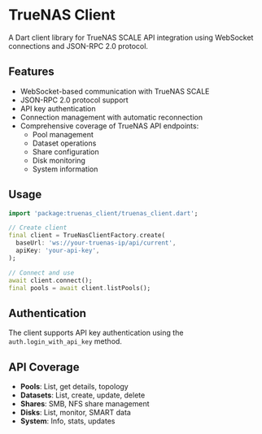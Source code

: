 # TrueNAS Client

A Dart client library for TrueNAS SCALE API integration using WebSocket connections and JSON-RPC 2.0 protocol.

## Features

- WebSocket-based communication with TrueNAS SCALE
- JSON-RPC 2.0 protocol support
- API key authentication
- Connection management with automatic reconnection
- Comprehensive coverage of TrueNAS API endpoints:
  - Pool management
  - Dataset operations
  - Share configuration
  - Disk monitoring
  - System information

## Usage

```dart
import 'package:truenas_client/truenas_client.dart';

// Create client
final client = TrueNasClientFactory.create(
  baseUrl: 'ws://your-truenas-ip/api/current',
  apiKey: 'your-api-key',
);

// Connect and use
await client.connect();
final pools = await client.listPools();
```

## Authentication

The client supports API key authentication using the `auth.login_with_api_key` method.

## API Coverage

- **Pools**: List, get details, topology
- **Datasets**: List, create, update, delete
- **Shares**: SMB, NFS share management
- **Disks**: List, monitor, SMART data
- **System**: Info, stats, updates